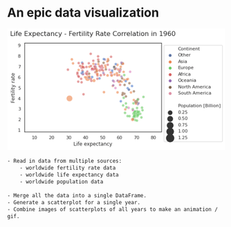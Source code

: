 # An epic data visualization

<img src="Animated Scatterplot_10fps_output.gif" width='1000'>

    - Read in data from multiple sources: 
        - worldwide fertility rate data
        - worldwide life expectancy data
        - worldwide population data
        
    - Merge all the data into a single DataFrame.
    - Generate a scatterplot for a single year.
    - Combine images of scatterplots of all years to make an animation / gif.
